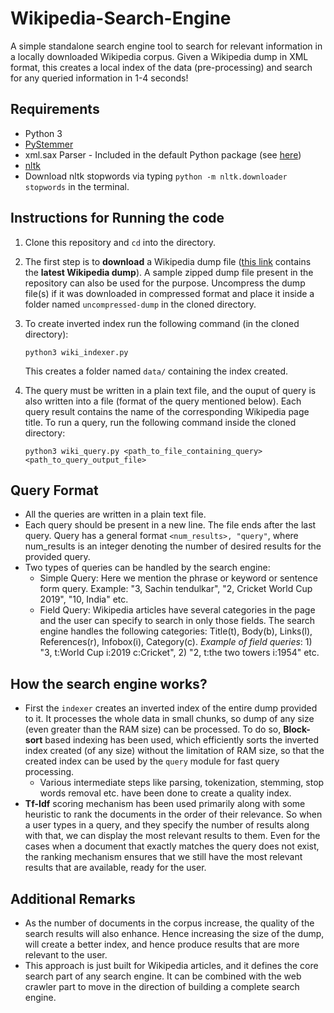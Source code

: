 # Wikipedia-Search-Engine
A simple standalone search engine tool to search for relevant information in a locally downloaded Wikipedia corpus. Given a Wikipedia dump in XML format, this creates a local index of the data (pre-processing) and search for any queried information in 1-4 seconds!

## Requirements
- Python 3
- [PyStemmer](https://pypi.org/project/PyStemmer/)
- xml.sax Parser - Included in the default Python package (see [here](https://docs.python.org/3/library/xml.sax.html#module-xml.sax))
- [nltk](https://pypi.org/project/nltk/)
- Download nltk stopwords via typing `python -m nltk.downloader stopwords` in the terminal.

## Instructions for Running the code
1. Clone this repository and `cd` into the directory.
2. The first step is to **download** a Wikipedia dump file ([this link](https://dumps.wikimedia.org/enwiki/latest/) contains the **latest Wikipedia dump**). A sample zipped dump file present in the repository can also be used for the purpose. Uncompress the dump file(s) if it was downloaded in compressed format and place it inside a folder named `uncompressed-dump` in the cloned directory.
3. To create inverted index run the following command (in the cloned directory): 
    ```
    python3 wiki_indexer.py
    ```
    This creates a folder named `data/` containing the index created.

4. The query must be written in a plain text file, and the ouput of query is also written into a file (format of the query mentioned below). Each query result contains the name of the corresponding Wikipedia page title. To run a query, run the following command inside the cloned directory:
    ```
    python3 wiki_query.py <path_to_file_containing_query> <path_to_query_output_file>
    ```

## Query Format
- All the queries are written in a plain text file.
- Each query should be present in a new line. The file ends after the last query. Query has a general format `<num_results>, "query"`, where num_results is an integer denoting the number of desired results for the provided query. 
- Two types of queries can be handled by the search engine:
  - Simple Query: Here we mention the phrase or keyword or sentence form query. Example: "3, Sachin tendulkar", "2, Cricket World Cup 2019", "10, India" etc.
  - Field Query: Wikipedia articles have several categories in the page and the user can specify to search in only those fields. The search engine handles the following categories: Title(t), Body(b), Links(l), References(r), Infobox(i), Category(c). 
        *Example of field queries*: 1) "3, t:World Cup i:2019 c:Cricket", 2) "2, t:the two towers i:1954" etc.


## How the search engine works?
- First the `indexer` creates an inverted index of the entire dump provided to it. It processes the whole data in small chunks, so dump of any size (even greater than the RAM size) can be processed. To do so, **Block-sort** based indexing has been used, which efficiently sorts the inverted index created (of any size) without the limitation of RAM size, so that the created index can be used by the `query` module for fast query processing.
  - Various intermediate steps like parsing, tokenization, stemming, stop words removal etc. have been done to create a quality index.
- **Tf-Idf** scoring mechanism has been used primarily along with some heuristic to rank the documents in the order of their relevance. So when a user types in a query, and they specify the number of results along with that, we can display the most relevant results to them. Even for the cases when a document that exactly matches the query does not exist, the ranking mechanism ensures that we still have the most relevant results that are available, ready for the user.

## Additional Remarks
- As the number of documents in the corpus increase, the quality of the search results will also enhance. Hence increasing the size of the dump, will create a better index, and hence produce results that are more relevant to the user.
- This approach is just built for Wikipedia articles, and it defines the core search part of any search engine. It can be combined with the web crawler part to move in the direction of building a complete search engine.
